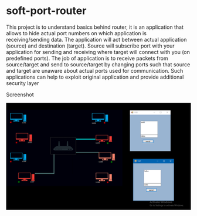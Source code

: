 # soft-port-router

This project is to understand basics behind router, it is an application
that allows to hide actual port numbers on which application is receiving/sending
data. The application will act between actual application (source) and destination
(target). Source will subscribe port with your application for sending and receiving
where target will connect with you (on predefined ports). The job of application
is to receive packets from source/target and send to source/target by changing ports
such that source and target are unaware about actual ports used for communication.
Such applications can help to exploit original application and provide additional
security layer

Screenshot

![](screen/1.png)
